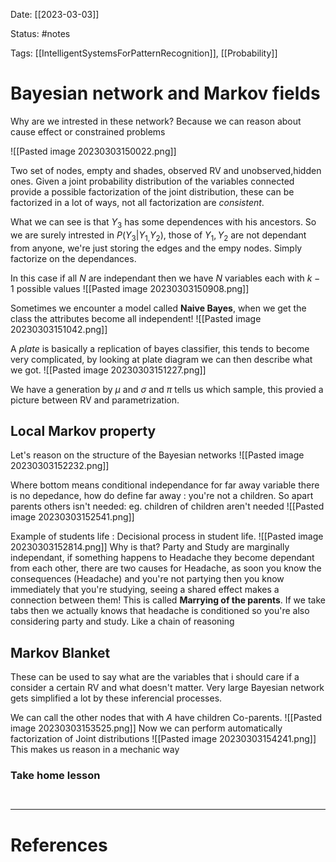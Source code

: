Date: [[2023-03-03]]

Status: #notes

Tags: [[IntelligentSystemsForPatternRecognition]], [[Probability]]

# Bayesian network and Markov fields

Why are we intrested in these network? Because we can reason about cause effect or constrained problems

![[Pasted image 20230303150022.png]]

Two set of nodes, empty and shades, observed RV and unobserved,hidden ones.
Given a joint probability distribution of the variables connected provide a possible factorization of the joint distribution, these can be factorized in a lot of ways, not all factorization are *consistent*.

What we can see is that $Y_3$ has some dependences with his ancestors. So we are surely intrested in $P(Y_{3}| Y_{1,}Y_2)$, those of $Y_1,Y_2$ are not dependant from anyone, we're just storing the edges and the empy nodes. Simply factorize on the dependances.

In this case if all $N$ are independant then we have $N$ variables each with $k-1$ possible values
![[Pasted image 20230303150908.png]]

Sometimes we encounter a model called **Naive Bayes**, when we get the class the attributes become all independent!
![[Pasted image 20230303151042.png]]

A *plate* is basically a replication of bayes classifier, this tends to become very complicated, by looking at plate diagram we can then describe what we got.
![[Pasted image 20230303151227.png]]

We have a generation by $\mu$ and $\sigma$ and $\pi$ tells us which sample, this provied a picture between RV and parametrization.

## Local Markov property

Let's reason on the structure of the Bayesian networks
![[Pasted image 20230303152232.png]]

Where bottom means conditional independance for far away variable there is no depedance, how do define far away : you're not a children. 
So apart parents others isn't needed: eg. children of children aren't needed
![[Pasted image 20230303152541.png]]

Example of students life : Decisional process in student life.
![[Pasted image 20230303152814.png]]
Why is that? Party and Study are marginally independant, if something happens to Headache they become dependant from each other, there are two causes for Headache, as soon you know the consequences (Headache) and you're not partying then you know immediately that you're studying, seeing a shared effect makes a connection between them! This is called **Marrying of the parents**. If we take tabs then we actually knows that headache is conditioned so you're also considering party and study. Like a chain of reasoning

## Markov Blanket

These can be used to say what are the variables that i should care if a consider a certain RV and what doesn't matter. Very large Bayesian network gets simplified a lot by these inferencial processes. 

We can call the other nodes that with $A$ have children Co-parents.
![[Pasted image 20230303153525.png]]
Now we can perform automatically factorization of Joint distributions
![[Pasted image 20230303154241.png]]
This makes us reason in a mechanic way



### Take home lesson

```ad-summary


```


---
# References

